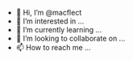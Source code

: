- 👋 Hi, I’m @macflect
- 👀 I’m interested in ...
- 🌱 I’m currently learning ...
- 💞️ I’m looking to collaborate on ...
- 📫 How to reach me ...

<!---
macflect/macflect is a ✨ special ✨ repository because its `README.md` (this file) appears on your GitHub profile.
You can click the Preview link to take a look at your changes.
--->
